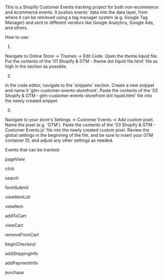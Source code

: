 This is a Shopify Customer Events tracking project for both non-ecommerce and ecommerce events. 
It pushes events' data into the data layer, from where it can be retrieved using a tag manager system (e.g. Google Tag Manager) and sent to different vendors like Google Analytics, Google Ads, and others.

How to use:

1. 
Navigate to Online Store -> Themes -> Edit Code. 
Open the theme.liquid file. 
Put the contents of the '01 Shopify & GTM - theme dot liquid file.html' file as high in the <head> section as possible.

2. 
In the code editor, navigate to the 'snippets' section. 
Create a new snippet and name it 'gtm-customer-events-storefront'. 
Paste the contents of the '02 Shopify & GTM - gtm-customer-events-storefront dot liquid.html' file into the newly created snippet.

3. 
Navigate to your store's Settings -> Customer Events -> Add custom pixel. 
Name the pixel (e.g. 'GTM').
Paste the contents of the '03 Shopify & GTM - Customer Events.js' file into the newly created custom pixel.
Review the global settings in the beginning of the file, and be sure to insert your GTM container ID, and adjust any other settings as needed.

Events that can be tracked:

pageView

click

search

formSubmit

viewItemList

viewItem

addToCart

viewCart

removeFromCart

beginCheckout

addShippingInfo

addPaymentInfo

purchase
